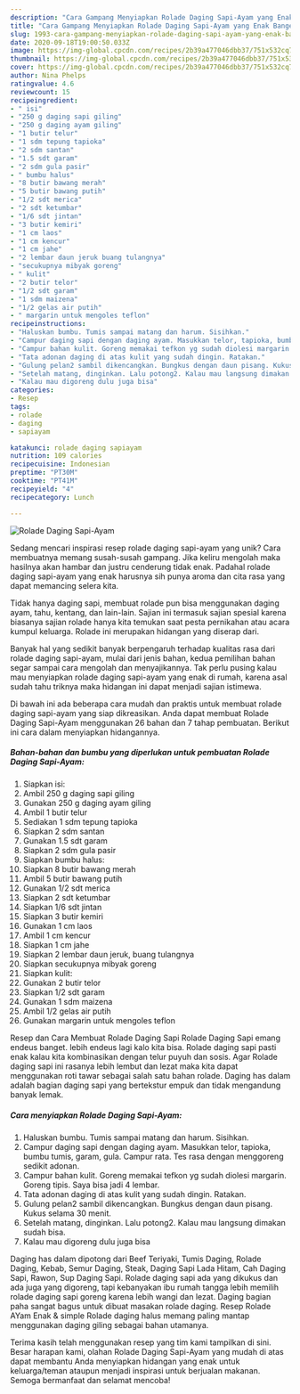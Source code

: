 ```yaml
---
description: "Cara Gampang Menyiapkan Rolade Daging Sapi-Ayam yang Enak Banget"
title: "Cara Gampang Menyiapkan Rolade Daging Sapi-Ayam yang Enak Banget"
slug: 1993-cara-gampang-menyiapkan-rolade-daging-sapi-ayam-yang-enak-banget
date: 2020-09-18T19:00:50.033Z
image: https://img-global.cpcdn.com/recipes/2b39a477046dbb37/751x532cq70/rolade-daging-sapi-ayam-foto-resep-utama.jpg
thumbnail: https://img-global.cpcdn.com/recipes/2b39a477046dbb37/751x532cq70/rolade-daging-sapi-ayam-foto-resep-utama.jpg
cover: https://img-global.cpcdn.com/recipes/2b39a477046dbb37/751x532cq70/rolade-daging-sapi-ayam-foto-resep-utama.jpg
author: Nina Phelps
ratingvalue: 4.6
reviewcount: 15
recipeingredient:
- " isi"
- "250 g daging sapi giling"
- "250 g daging ayam giling"
- "1 butir telur"
- "1 sdm tepung tapioka"
- "2 sdm santan"
- "1.5 sdt garam"
- "2 sdm gula pasir"
- " bumbu halus"
- "8 butir bawang merah"
- "5 butir bawang putih"
- "1/2 sdt merica"
- "2 sdt ketumbar"
- "1/6 sdt jintan"
- "3 butir kemiri"
- "1 cm laos"
- "1 cm kencur"
- "1 cm jahe"
- "2 lembar daun jeruk buang tulangnya"
- "secukupnya mibyak goreng"
- " kulit"
- "2 butir telor"
- "1/2 sdt garam"
- "1 sdm maizena"
- "1/2 gelas air putih"
- " margarin untuk mengoles teflon"
recipeinstructions:
- "Haluskan bumbu. Tumis sampai matang dan harum. Sisihkan."
- "Campur daging sapi dengan daging ayam. Masukkan telor, tapioka, bumbu tumis, garam, gula. Campur rata. Tes rasa dengan menggoreng sedikit adonan."
- "Campur bahan kulit. Goreng memakai tefkon yg sudah diolesi margarin. Goreng tipis. Saya bisa jadi 4 lembar."
- "Tata adonan daging di atas kulit yang sudah dingin. Ratakan."
- "Gulung pelan2 sambil dikencangkan. Bungkus dengan daun pisang. Kukus selama 30 menit."
- "Setelah matang, dinginkan. Lalu potong2. Kalau mau langsung dimakan sudah bisa."
- "Kalau mau digoreng dulu juga bisa"
categories:
- Resep
tags:
- rolade
- daging
- sapiayam

katakunci: rolade daging sapiayam 
nutrition: 109 calories
recipecuisine: Indonesian
preptime: "PT30M"
cooktime: "PT41M"
recipeyield: "4"
recipecategory: Lunch

---
```



![Rolade Daging Sapi-Ayam](https://img-global.cpcdn.com/recipes/2b39a477046dbb37/751x532cq70/rolade-daging-sapi-ayam-foto-resep-utama.jpg)

Sedang mencari inspirasi resep rolade daging sapi-ayam yang unik? Cara membuatnya memang susah-susah gampang. Jika keliru mengolah maka hasilnya akan hambar dan justru cenderung tidak enak. Padahal rolade daging sapi-ayam yang enak harusnya sih punya aroma dan cita rasa yang dapat memancing selera kita.

Tidak hanya daging sapi, membuat rolade pun bisa menggunakan daging ayam, tahu, kentang, dan lain-lain. Sajian ini termasuk sajian spesial karena biasanya sajian rolade hanya kita temukan saat pesta pernikahan atau acara kumpul keluarga. Rolade ini merupakan hidangan yang diserap dari.

Banyak hal yang sedikit banyak berpengaruh terhadap kualitas rasa dari rolade daging sapi-ayam, mulai dari jenis bahan, kedua pemilihan bahan segar sampai cara mengolah dan menyajikannya. Tak perlu pusing kalau mau menyiapkan rolade daging sapi-ayam yang enak di rumah, karena asal sudah tahu triknya maka hidangan ini dapat menjadi sajian istimewa.


Di bawah ini ada beberapa cara mudah dan praktis untuk membuat rolade daging sapi-ayam yang siap dikreasikan. Anda dapat membuat Rolade Daging Sapi-Ayam menggunakan 26 bahan dan 7 tahap pembuatan. Berikut ini cara dalam menyiapkan hidangannya.

<!--inarticleads1-->

##### Bahan-bahan dan bumbu yang diperlukan untuk pembuatan Rolade Daging Sapi-Ayam:

1. Siapkan  isi:
1. Ambil 250 g daging sapi giling
1. Gunakan 250 g daging ayam giling
1. Ambil 1 butir telur
1. Sediakan 1 sdm tepung tapioka
1. Siapkan 2 sdm santan
1. Gunakan 1.5 sdt garam
1. Siapkan 2 sdm gula pasir
1. Siapkan  bumbu halus:
1. Siapkan 8 butir bawang merah
1. Ambil 5 butir bawang putih
1. Gunakan 1/2 sdt merica
1. Siapkan 2 sdt ketumbar
1. Siapkan 1/6 sdt jintan
1. Siapkan 3 butir kemiri
1. Gunakan 1 cm laos
1. Ambil 1 cm kencur
1. Siapkan 1 cm jahe
1. Siapkan 2 lembar daun jeruk, buang tulangnya
1. Siapkan secukupnya mibyak goreng
1. Siapkan  kulit:
1. Gunakan 2 butir telor
1. Siapkan 1/2 sdt garam
1. Gunakan 1 sdm maizena
1. Ambil 1/2 gelas air putih
1. Gunakan  margarin untuk mengoles teflon


Resep dan Cara Membuat Rolade Daging Sapi Rolade Daging Sapi emang endeus banget. lebih endeus lagi kalo kita bisa. Rolade daging sapi pasti enak kalau kita kombinasikan dengan telur puyuh dan sosis. Agar Rolade daging sapi ini rasanya lebih lembut dan lezat maka kita dapat menggunakan roti tawar sebagai salah satu bahan rolade. Daging has dalam adalah bagian daging sapi yang bertekstur empuk dan tidak mengandung banyak lemak. 

<!--inarticleads2-->

##### Cara menyiapkan Rolade Daging Sapi-Ayam:

1. Haluskan bumbu. Tumis sampai matang dan harum. Sisihkan.
1. Campur daging sapi dengan daging ayam. Masukkan telor, tapioka, bumbu tumis, garam, gula. Campur rata. Tes rasa dengan menggoreng sedikit adonan.
1. Campur bahan kulit. Goreng memakai tefkon yg sudah diolesi margarin. Goreng tipis. Saya bisa jadi 4 lembar.
1. Tata adonan daging di atas kulit yang sudah dingin. Ratakan.
1. Gulung pelan2 sambil dikencangkan. Bungkus dengan daun pisang. Kukus selama 30 menit.
1. Setelah matang, dinginkan. Lalu potong2. Kalau mau langsung dimakan sudah bisa.
1. Kalau mau digoreng dulu juga bisa


Daging has dalam dipotong dari Beef Teriyaki, Tumis Daging, Rolade Daging, Kebab, Semur Daging, Steak, Daging Sapi Lada Hitam, Cah Daging Sapi, Rawon, Sup Daging Sapi. Rolade daging sapi ada yang dikukus dan ada juga yang digoreng, tapi kebanyakan ibu rumah tangga lebih memilih rolade daging sapi goreng karena lebih wangi dan lezat. Daging bagian paha sangat bagus untuk dibuat masakan rolade daging. Resep Rolade AYam Enak &amp; simple Rolade daging halus memang paling mantap menggunakan daging giling sebagai bahan utamanya. 

Terima kasih telah menggunakan resep yang tim kami tampilkan di sini. Besar harapan kami, olahan Rolade Daging Sapi-Ayam yang mudah di atas dapat membantu Anda menyiapkan hidangan yang enak untuk keluarga/teman ataupun menjadi inspirasi untuk berjualan makanan. Semoga bermanfaat dan selamat mencoba!
